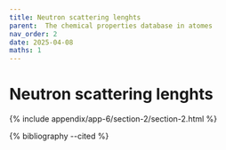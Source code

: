 ```yaml
---
title: Neutron scattering lenghts
parent:  The chemical properties database in atomes
nav_order: 2
date: 2025-04-08
maths: 1
---
```


# Neutron scattering lenghts

{% include appendix/app-6/section-2/section-2.html %}

{% bibliography --cited %}
